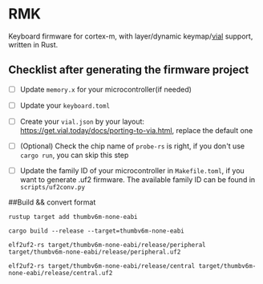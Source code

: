 # RMK

Keyboard firmware for cortex-m, with layer/dynamic keymap/[vial](https://get.vial.today) support, written in Rust.

## Checklist after generating the firmware project

- [ ] Update `memory.x` for your microcontroller(if needed)

- [ ] Update your `keyboard.toml`

- [ ] Create your `vial.json` by your layout: https://get.vial.today/docs/porting-to-via.html, replace the default one

- [ ] (Optional) Check the chip name of `probe-rs` is right, if you don't use `cargo run`, you can skip this step

- [ ] Update the family ID of your microcontroller in `Makefile.toml`, if you want to generate .uf2 firmware. The available family ID can be found in `scripts/uf2conv.py`

##Build && convert format

`rustup target add thumbv6m-none-eabi`

`cargo build --release --target=thumbv6m-none-eabi`

`elf2uf2-rs target/thumbv6m-none-eabi/release/peripheral target/thumbv6m-none-eabi/release/peripheral.uf2`

`elf2uf2-rs target/thumbv6m-none-eabi/release/central target/thumbv6m-none-eabi/release/central.uf2`